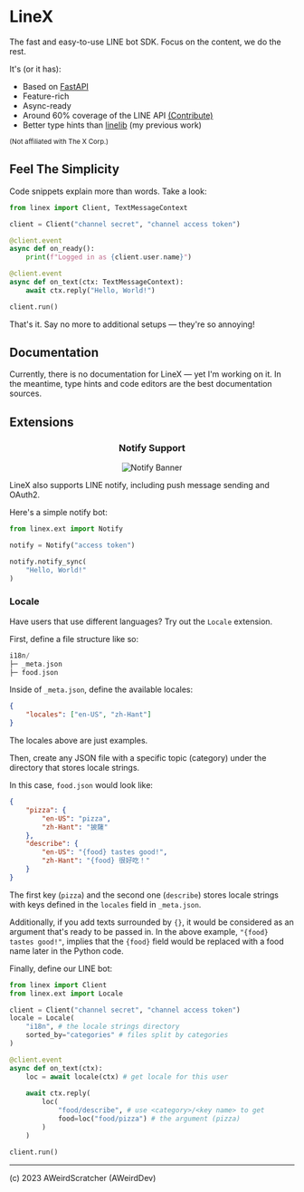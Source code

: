 # LineX

The fast and easy-to-use LINE bot SDK. Focus on the content, we do the rest.

It's (or it has):

- Based on [FastAPI](https://fastapi.tiangolo.com)
- Feature-rich
- Async-ready
- Around 60% coverage of the LINE API [(Contribute)](https://github.com/AWeirdScratcher/linex/fork)
- Better type hints than [linelib](https://github.com/AWeirdScratcher/linelib) (my previous work)

<sub>(Not affiliated with The X Corp.)</sub>

## Feel The Simplicity

Code snippets explain more than words. Take a look:

```python
from linex import Client, TextMessageContext

client = Client("channel secret", "channel access token")

@client.event
async def on_ready():
    print(f"Logged in as {client.user.name}")

@client.event
async def on_text(ctx: TextMessageContext):
    await ctx.reply("Hello, World!")

client.run()
```

That's it. Say no more to additional setups — they're so annoying!

## Documentation

Currently, there is no documentation for LineX — yet I'm working on it. In the meantime, type hints and code editors are the best documentation sources.

## Extensions

<div align="center">

### Notify Support
![Notify Banner](https://scdn.line-apps.com/n/line_notice/img/pc/img_lp02_en.png)


</div>

LineX also supports LINE notify, including push message sending and OAuth2.

Here's a simple notify bot:

```python
from linex.ext import Notify

notify = Notify("access token")

notify.notify_sync(
    "Hello, World!"
)
```

### Locale

Have users that use different languages? Try out the `Locale` extension.

First, define a file structure like so:

```haskell
i18n/
├─ _meta.json
├─ food.json
```

Inside of `_meta.json`, define the available locales:

```json
{
    "locales": ["en-US", "zh-Hant"]
}
```

The locales above are just examples.

Then, create any JSON file with a specific topic (category) under the directory that stores locale strings.

In this case, `food.json` would look like:

```json
{
    "pizza": {
        "en-US": "pizza",
        "zh-Hant": "披薩"
    },
    "describe": {
        "en-US": "{food} tastes good!",
        "zh-Hant": "{food} 很好吃！"
    }
}
```

The first key (`pizza`) and the second one (`describe`) stores locale strings with keys defined in the `locales` field in `_meta.json`.

Additionally, if you add texts surrounded by `{}`, it would be considered as an argument that's ready to be passed in. In the above example, `"{food} tastes good!"`, implies that the `{food}` field would be replaced with a food name later in the Python code.

Finally, define our LINE bot:

```python
from linex import Client
from linex.ext import Locale

client = Client("channel secret", "channel access token")
locale = Locale(
    "i18n", # the locale strings directory
    sorted_by="categories" # files split by categories
)

@client.event
async def on_text(ctx):
    loc = await locale(ctx) # get locale for this user
    
    await ctx.reply(
        loc(
            "food/describe", # use <category>/<key name> to get
            food=loc("food/pizza") # the argument (pizza)
        )
    )

client.run()
```

***

(c) 2023 AWeirdScratcher (AWeirdDev)

